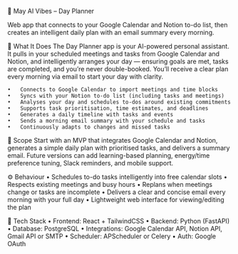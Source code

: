 🧠 May AI Vibes – Day Planner

Web app that connects to your Google Calendar and Notion to-do list, then creates an intelligent daily plan with an email summary every morning.

🚀 What It Does
The Day Planner app is your AI-powered personal assistant. It pulls in your scheduled meetings and tasks from Google Calendar and Notion, and intelligently arranges your day — ensuring goals are met, tasks are completed, and you’re never double-booked. You’ll receive a clear plan every morning via email to start your day with clarity.

	•	Connects to Google Calendar to import meetings and time blocks
	•	Syncs with your Notion to-do list (including tasks and meetings)
	•	Analyses your day and schedules to-dos around existing commitments
	•	Supports task prioritisation, time estimates, and deadlines
	•	Generates a daily timeline with tasks and events
	•	Sends a morning email summary with your schedule and tasks
	•	Continuously adapts to changes and missed tasks

🎯 Scope
Start with an MVP that integrates Google Calendar and Notion, generates a simple daily plan with prioritised tasks, and delivers a summary email. Future versions can add learning-based planning, energy/time preference tuning, Slack reminders, and mobile support.

⚙️ Behaviour
	•	Schedules to-do tasks intelligently into free calendar slots
	•	Respects existing meetings and busy hours
	•	Replans when meetings change or tasks are incomplete
	•	Delivers a clear and concise email every morning with your full day
	•	Lightweight web interface for viewing/editing the plan

🧱 Tech Stack
	•	Frontend: React + TailwindCSS
	•	Backend: Python (FastAPI)
	•	Database: PostgreSQL
	•	Integrations: Google Calendar API, Notion API, Gmail API or SMTP
	•	Scheduler: APScheduler or Celery
	•	Auth: Google OAuth